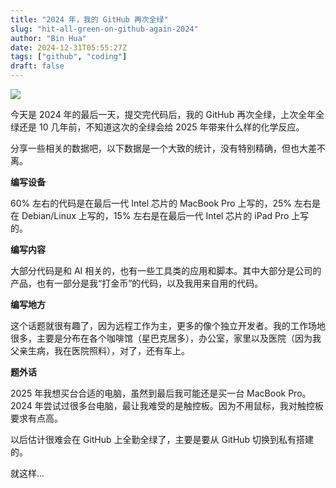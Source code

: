 ```yaml
---
title: "2024 年，我的 GitHub 再次全绿"
slug: "hit-all-green-on-github-again-2024"
author: "Bin Hua"
date: 2024-12-31T05:55:27Z
tags: ["github", "coding"]
draft: false
---
```


![](https://storage.tourcoder.com/tcblog/hit-all-green-on-github-again-2024-01.png)

今天是 2024 年的最后一天，提交完代码后，我的 GitHub 再次全绿，上次全年全绿还是 10 几年前，不知道这次的全绿会给 2025 年带来什么样的化学反应。

分享一些相关的数据吧，以下数据是一个大致的统计，没有特别精确，但也大差不离。

**编写设备**

60% 左右的代码是在最后一代 Intel 芯片的 MacBook Pro 上写的，25% 左右是在 Debian/Linux 上写的，15% 左右是在最后一代 Intel 芯片的 iPad Pro 上写的。

**编写内容**

大部分代码是和 AI 相关的，也有一些工具类的应用和脚本。其中大部分是公司的产品，也有一部分是我“打金币”的代码，以及我用来自用的代码。

**编写地方**

这个话题就很有趣了，因为远程工作为主，更多的像个独立开发者。我的工作场地很多，主要是分布在各个咖啡馆（星巴克居多），办公室，家里以及医院（因为我父亲生病，我在医院照料），对了，还有车上。

**题外话**

2025 年我想买台合适的电脑，虽然到最后我可能还是买一台 MacBook Pro。2024 年尝试过很多台电脑，最让我难受的是触控板。因为不用鼠标，我对触控板要求有点高。

以后估计很难会在 GitHub 上全勤全绿了，主要是要从 GitHub 切换到私有搭建的。

就这样...